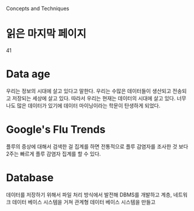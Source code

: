 Concepts and Techniques

# 읽은 마지막 페이지
41

# Data age
우리는 정보의 시대에 살고 있다고 말한다.
우리는 수많은 데이터들이 생산되고 전송되고 저장되는 세상에 살고 있다.
따라서 우리는 현재는 데이터의 시대에 살고 있다.
너무 나도 많은 데이터가 있기에 데이터 마이닝이라는 학문이 탄생하게 되었다.


# Google's Flu Trends
플루의 증상에 대해서 검색한 걸 집계를 하면
전통적으로 플루 감염자를 조사한 것 보다 2주는 빠르게 플루 감염자 집계를 할 수 있다.


# Database

데이터를 저장하기 위해서
파일 처리 방식에서 발전해
DBMS를 개발하고
계층, 네트워크 데이터 베이스 시스템을 거쳐
관계형 데이터 베이스 시스템을 만들고
